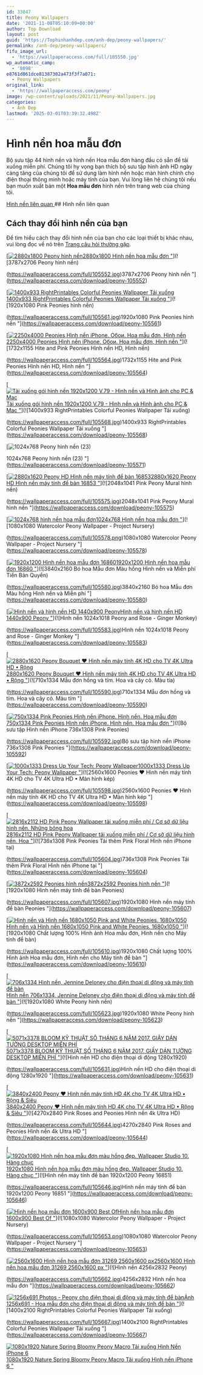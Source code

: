 ```yaml
---
id: 33047
title: Peony Wallpapers
date: '2021-11-08T05:10:09+00:00'
author: Top Download
layout: post
guid: 'https://Tophinhanhdep.com/anh-dep/peony-wallpapers/'
permalink: /anh-dep/peony-wallpapers/
fifu_image_url:
  - 'https://wallpaperaccess.com/full/105550.jpg'
wp_automatic_camp:
  - '8098'
e8761d861dce81387302a473f3f7a071:
  - Peony Wallpapers
original_link:
  - 'https://wallpaperaccess.com/peony'
image: /wp-content/uploads/2021/11/Peony-Wallpapers.jpg
categories:
  - Ảnh Đẹp
lastmod: '2025-03-01T03:39:32.498Z'
---
```

# Hình nền hoa mẫu đơn

Bộ sưu tập 44 hình nền và hình nền Hoa mẫu đơn hàng đầu có sẵn để tải xuống miễn phí. Chúng tôi hy vọng bạn thích bộ sưu tập hình ảnh HD ngày càng tăng của chúng tôi để sử dụng làm hình nền hoặc màn hình chính cho điện thoại thông minh hoặc máy tính của bạn. Vui lòng liên hệ chúng tôi nếu bạn muốn xuất bản một **Hoa mẫu đơn** hình nền trên trang web của chúng tôi.

[Hình nền liên quan ](#related) ## Hình nền liên quan

## Cách thay đổi hình nền của bạn

Để tìm hiểu cách thay đổi hình nền của bạn cho các loại thiết bị khác nhau, vui lòng đọc về nó trên [Trang câu hỏi thường gặp](https://tophinhanhdep.com/faq/).

  
[[![2880x1800 Peony hình nền](https://wallpaperaccess.com/full/105550.jpg)2880x1800 Hình nền hoa mẫu đơn "](https://wallpaperaccess.com/download/peony-105550)](![3787x2706 Peony hình nền)

(https://wallpaperaccess.com/full/105552.jpg)3787x2706 Peony hình nền "](https://wallpaperaccess.com/download/peony-105552)

[[![1400x933 RightPrintables  Colorful Peonies Wallpaper Tải xuống](https://wallpaperaccess.com/full/105556.jpg)1400x933 RightPrintables Colorful Peonies Wallpaper Tải xuống "](https://wallpaperaccess.com/download/peony-105556)](![1920x1080 Pink Peonies hình nền)

(https://wallpaperaccess.com/full/105561.jpg)1920x1080 Pink Peonies hình nền "](https://wallpaperaccess.com/download/peony-105561)

[[![2250x4000 Peonies Hình nền iPhone.  Обои.  Hoa mẫu đơn, Hình nền](https://wallpaperaccess.com/full/105562.jpg)2250x4000 Peonies Hình nền iPhone. Обои. Hoa mẫu đơn, Hình nền "](https://wallpaperaccess.com/download/peony-105562)](![1732x1155 Hite and Pink Peonies Hình nền HD, Hình nền)

(https://wallpaperaccess.com/full/105564.jpg)1732x1155 Hite and Pink Peonies Hình nền HD, Hình nền "](https://wallpaperaccess.com/download/peony-105564)

[[![Tải xuống gói hình nền 1920x1200 V.79 - Hình nền và Hình ảnh cho PC & Mac](https://wallpaperaccess.com/full/105566.jpg)Tải xuống gói hình nền 1920x1200 V.79 - Hình nền và Hình ảnh cho PC &amp; Mac "](https://wallpaperaccess.com/download/peony-105566)](![1400x933 RightPrintables  Colorful Peonies Wallpaper Tải xuống)

(https://wallpaperaccess.com/full/105568.jpg)1400x933 RightPrintables Colorful Peonies Wallpaper Tải xuống "](https://wallpaperaccess.com/download/peony-105568)

[![1024x768 Peony hình nền (23)](https://wallpaperaccess.com/full/105571.jpg)

1024x768 Peony hình nền (23) "](https://wallpaperaccess.com/download/peony-105571)

[[![2880x1620 Peony HD Hình nền máy tính để bàn 16853](https://wallpaperaccess.com/full/105572.jpg)2880x1620 Peony HD Hình nền máy tính để bàn 16853 "](https://wallpaperaccess.com/download/peony-105572)](![2048x1041 Pink Peony Mural hình nền)

(https://wallpaperaccess.com/full/105575.jpg)2048x1041 Pink Peony Mural hình nền "](https://wallpaperaccess.com/download/peony-105575)

[[![1024x768 hình nền hoa mẫu đơn](https://wallpaperaccess.com/full/105576.jpg)1024x768 Hình nền hoa mẫu đơn "](https://wallpaperaccess.com/download/peony-105576)](![1080x1080 Watercolor Peony Wallpaper - Project Nursery)

(https://wallpaperaccess.com/full/105578.png)1080x1080 Watercolor Peony Wallpaper - Project Nursery "](https://wallpaperaccess.com/download/peony-105578)

[[![1920x1200 Hình nền hoa mẫu đơn 16860](https://wallpaperaccess.com/full/105579.jpg)1920x1200 Hình nền hoa mẫu đơn 16860 "](https://wallpaperaccess.com/download/peony-105579)](![3840x2160 Bó hoa Mẫu đơn Màu hồng Hình nền và Miễn phí Tiền Bản Quyền)

(https://wallpaperaccess.com/full/105580.jpg)3840x2160 Bó hoa Mẫu đơn Màu hồng Hình nền và Miễn phí "](https://wallpaperaccess.com/download/peony-105580)

[[![Hình nền và hình nền HD 1440x900 Peony](https://wallpaperaccess.com/full/105582.jpg)Hình nền và hình nền HD 1440x900 Peony "](https://wallpaperaccess.com/download/peony-105582)](![Hình nền 1024x1018 Peony and Rose - Ginger Monkey)

(https://wallpaperaccess.com/full/105583.jpg)Hình nền 1024x1018 Peony and Rose - Ginger Monkey "](https://wallpaperaccess.com/download/peony-105583)

[[![2880x1620 Peony Bouquet ❤ Hình nền máy tính 4K HD cho TV 4K Ultra HD • Rộng](https://wallpaperaccess.com/full/105584.jpg)2880x1620 Peony Bouquet ❤ Hình nền máy tính 4K HD cho TV 4K Ultra HD • Rộng "](https://wallpaperaccess.com/download/peony-105584)](![710x1334 Mẫu đơn hồng và tím.  Hoa và cây cỏ.  Màu tía)

(https://wallpaperaccess.com/full/105590.jpg)710x1334 Mẫu đơn hồng và tím. Hoa và cây cỏ. Màu tím "](https://wallpaperaccess.com/download/peony-105590)

[[![750x1334 Pink Peonies Hình nền iPhone.  Hình nền.  Hoa mẫu đơn](https://wallpaperaccess.com/full/105591.jpg)750x1334 Pink Peonies Hình nền iPhone. Hình nền. Hoa mẫu đơn "](https://wallpaperaccess.com/download/peony-105591)](![Bộ sưu tập Hình nền iPhone 736x1308 Pink Peonies)

(https://wallpaperaccess.com/full/105592.jpg)Bộ sưu tập hình nền iPhone 736x1308 Pink Peonies "](https://wallpaperaccess.com/download/peony-105592)

[[![1000x1333 Dress Up Your Tech: Peony Wallpaper](https://wallpaperaccess.com/full/105595.jpg)1000x1333 Dress Up Your Tech: Peony Wallpaper "](https://wallpaperaccess.com/download/peony-105595)](![2560x1600 Peonies ❤ Hình nền máy tính 4K HD cho TV 4K Ultra HD • Màn hình kép)

(https://wallpaperaccess.com/full/105598.jpg)2560x1600 Peonies ❤ Hình nền máy tính 4K HD cho TV 4K Ultra HD • Màn hình kép "](https://wallpaperaccess.com/download/peony-105598)

[[![2816x2112 HD Pink Peony Wallpaper tải xuống miễn phí / Cơ sở dữ liệu hình nền.  Những bông hoa](https://wallpaperaccess.com/full/105602.jpg)2816x2112 HD Pink Peony Wallpaper tải xuống miễn phí / Cơ sở dữ liệu hình nền. Hoa "](https://wallpaperaccess.com/download/peony-105602)](![736x1308 Pink Peonies Tải thêm Pink Floral Hình nền iPhone tại)

(https://wallpaperaccess.com/full/105604.jpg)736x1308 Pink Peonies Tải thêm Pink Floral Hình nền iPhone tại "](https://wallpaperaccess.com/download/peony-105604)

[[![3872x2592 Peonies hình nền](https://wallpaperaccess.com/full/105605.jpg)3872x2592 Peonies hình nền "](https://wallpaperaccess.com/download/peony-105605)](![1920x1080 Hình nền máy tính để bàn Peonies)

(https://wallpaperaccess.com/full/105607.jpg)1920x1080 Hình nền máy tính để bàn Peonies "](https://wallpaperaccess.com/download/peony-105607)

[[![Hình nền và Hình nền 1680x1050 Pink and White Peonies.  1680x1050](https://wallpaperaccess.com/full/105608.jpg)Hình nền và Hình nền 1680x1050 Pink and White Peonies. 1680x1050 "](https://wallpaperaccess.com/download/peony-105608)](![1920x1080 Chất lượng 100% Hình ảnh Hoa mẫu đơn, Hình nền cho Máy tính để bàn)

(https://wallpaperaccess.com/full/105610.jpg)1920x1080 Chất lượng 100% Hình ảnh Hoa mẫu đơn, Hình nền cho Máy tính để bàn "](https://wallpaperaccess.com/download/peony-105610)

[[![706x1334 Hình nền, Jennine Deloney cho điện thoại di động và máy tính để bàn](https://wallpaperaccess.com/full/105618.jpg)Hình nền 706x1334, Jennine Deloney cho điện thoại di động và máy tính để bàn "](https://wallpaperaccess.com/download/peony-105618)](![1920x1080 White Peony hình nền)

(https://wallpaperaccess.com/full/105623.jpg)1920x1080 White Peony hình nền "](https://wallpaperaccess.com/download/peony-105623)

[[![5071x3378 BLOOM KỸ THUẬT SỐ THÁNG 6 NĂM 2017. GIẤY DÁN TƯỜNG DESKTOP MIỄN PHÍ](https://wallpaperaccess.com/full/105625.jpg)5071x3378 BLOOM KỸ THUẬT SỐ THÁNG 6 NĂM 2017. GIẤY DÁN TƯỜNG DESKTOP MIỄN PHÍ "](https://wallpaperaccess.com/download/peony-105625)](![Hình nền HD cho điện thoại di động 1280x1920)

(https://wallpaperaccess.com/full/105631.jpg)Hình nền HD cho điện thoại di động 1280x1920 "](https://wallpaperaccess.com/download/peony-105631)

[[![3840x2400 Peony ❤ Hình nền máy tính HD 4K cho TV 4K Ultra HD • Rộng & Siêu](https://wallpaperaccess.com/full/105638.jpg)3840x2400 Peony ❤ Hình nền máy tính HD 4K cho TV 4K Ultra HD • Rộng &amp; Siêu "](https://wallpaperaccess.com/download/peony-105638)](![4270x2840 Pink Roses and Peonies Hình nền 4k Ultra HD)

(https://wallpaperaccess.com/full/105644.jpg)4270x2840 Pink Roses and Peonies Hình nền 4k Ultra HD "](https://wallpaperaccess.com/download/peony-105644)

[[![1920x1080 Hình nền hoa mẫu đơn màu hồng đẹp.  Wallpaper Studio 10. Hàng chục](https://wallpaperaccess.com/full/105645.jpg)1920x1080 Hình nền hoa mẫu đơn màu hồng đẹp. Wallpaper Studio 10. Hàng chục "](https://wallpaperaccess.com/download/peony-105645)](![Hình nền máy tính để bàn 1920x1200 Peony 16851)

(https://wallpaperaccess.com/full/105646.jpg)Hình nền máy tính để bàn 1920x1200 Peony 16851 "](https://wallpaperaccess.com/download/peony-105646)

[[![Hình nền hoa mẫu đơn 1600x900 Best Of](https://wallpaperaccess.com/full/105649.jpg)Hình nền hoa mẫu đơn 1600x900 Best Of "](https://wallpaperaccess.com/download/peony-105649)](![1080x1080 Watercolor Peony Wallpaper - Project Nursery)

(https://wallpaperaccess.com/full/105653.png)1080x1080 Watercolor Peony Wallpaper - Project Nursery "](https://wallpaperaccess.com/download/peony-105653)

[[![2560x1600 Hình nền hoa mẫu đơn 31269 2560x1600 px](https://wallpaperaccess.com/full/105659.jpg)2560x1600 Hình nền hoa mẫu đơn 31269 2560x1600 px "](https://wallpaperaccess.com/download/peony-105659)](![Hình nền 4256x2832 Peony)

(https://wallpaperaccess.com/full/105662.jpg)4256x2832 Hình nền hoa mẫu đơn "](https://wallpaperaccess.com/download/peony-105662)

[[![1256x691 Photos - Peony cho điện thoại di động và máy tính để bàn](https://wallpaperaccess.com/full/105665.jpg)Ảnh 1256x691 - Hoa mẫu đơn cho điện thoại di động và máy tính để bàn "](https://wallpaperaccess.com/download/peony-105665)](![1400x2100 RightPrintables  Colorful Peonies Wallpaper Tải xuống)

(https://wallpaperaccess.com/full/105667.jpg)1400x2100 RightPrintables Colorful Peonies Wallpaper Tải xuống "](https://wallpaperaccess.com/download/peony-105667)

[![1080x1920 Nature Spring Bloomy Peony Macro Tải xuống Hình Nền iPhone 6](https://wallpaperaccess.com/full/105672.jpg)1080x1920 Nature Spring Bloomy Peony Macro Tải xuống Hình nền iPhone 6 "](https://wallpaperaccess.com/download/peony-105672)
